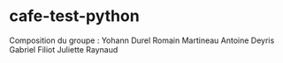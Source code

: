 # cafe-test-python

Composition du groupe :
Yohann Durel
Romain Martineau
Antoine Deyris
Gabriel Filiot
Juliette Raynaud
